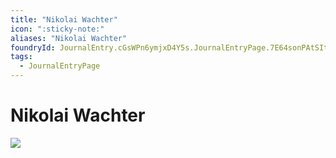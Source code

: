 ```yaml
---
title: "Nikolai Wachter"
icon: ":sticky-note:"
aliases: "Nikolai Wachter"
foundryId: JournalEntry.cGsWPn6ymjxD4Y5s.JournalEntryPage.7E64sonPAtSItnIE
tags:
  - JournalEntryPage
---
```


# Nikolai Wachter
![](tokenizer\cos_tokens\nikolai_wachter.webp)